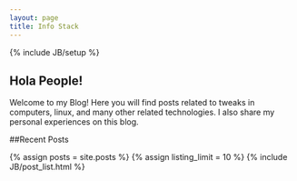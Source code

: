 ```yaml
---
layout: page
title: Info Stack
---
```

{% include JB/setup %}

## Hola People!

Welcome to my Blog! Here you will find posts related to tweaks in computers, linux, and many other related technologies. I also share my personal experiences on this blog.

##Recent Posts

					
{% assign posts = site.posts %}
{% assign listing_limit = 10 %}
{% include JB/post_list.html %}

